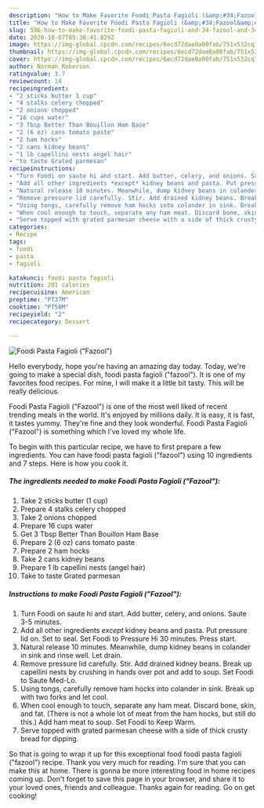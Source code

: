 ```yaml
---
description: "How to Make Favorite Foodi Pasta Fagioli (&amp;#34;Fazool&amp;#34;)"
title: "How to Make Favorite Foodi Pasta Fagioli (&amp;#34;Fazool&amp;#34;)"
slug: 596-how-to-make-favorite-foodi-pasta-fagioli-and-34-fazool-and-34
date: 2020-10-07T05:38:41.829Z
image: https://img-global.cpcdn.com/recipes/6ecd72dae0a00fab/751x532cq70/foodi-pasta-fagioli-fazool-recipe-main-photo.jpg
thumbnail: https://img-global.cpcdn.com/recipes/6ecd72dae0a00fab/751x532cq70/foodi-pasta-fagioli-fazool-recipe-main-photo.jpg
cover: https://img-global.cpcdn.com/recipes/6ecd72dae0a00fab/751x532cq70/foodi-pasta-fagioli-fazool-recipe-main-photo.jpg
author: Norman Roberson
ratingvalue: 3.7
reviewcount: 14
recipeingredient:
- "2 sticks butter 1 cup"
- "4 stalks celery chopped"
- "2 onions chopped"
- "16 cups water"
- "3 Tbsp Better Than Bouillon Ham Base"
- "2 (6 oz) cans tomato paste"
- "2 ham hocks"
- "2 cans kidney beans"
- "1 lb capellini nests angel hair"
- "to taste Grated parmesan"
recipeinstructions:
- "Turn Foodi on saute hi and start. Add butter, celery, and onions. Saute 3-5 minutes."
- "Add all other ingredients *except* kidney beans and pasta. Put pressure lid on. Set to seal. Set Foodi to Pressure Hi 30 minutes. Press start."
- "Natural release 10 minutes. Meanwhile, dump kidney beans in colander in sink and rinse well. Let drain."
- "Remove pressure lid carefully. Stir. Add drained kidney beans. Break up capellini nests by crushing in hands over pot and add to soup. Set Foodi to Saute Med-Lo."
- "Using tongs, carefully remove ham hocks into colander in sink. Break up with two forks and let cool."
- "When cool enough to touch, separate any ham meat. Discard bone, skin, and fat. (There is not a whole lot of meat from the ham hocks, but still do this.) Add ham meat to soup. Set Foodi to Keep Warm."
- "Serve topped with grated parmesan cheese with a side of thick crusty bread for dipping."
categories:
- Recipe
tags:
- foodi
- pasta
- fagioli

katakunci: foodi pasta fagioli 
nutrition: 201 calories
recipecuisine: American
preptime: "PT37M"
cooktime: "PT50M"
recipeyield: "2"
recipecategory: Dessert

---
```



![Foodi Pasta Fagioli (&#34;Fazool&#34;)](https://img-global.cpcdn.com/recipes/6ecd72dae0a00fab/751x532cq70/foodi-pasta-fagioli-fazool-recipe-main-photo.jpg)

Hello everybody, hope you're having an amazing day today. Today, we're going to make a special dish, foodi pasta fagioli (&#34;fazool&#34;). It is one of my favorites food recipes. For mine, I will make it a little bit tasty. This will be really delicious.



Foodi Pasta Fagioli (&#34;Fazool&#34;) is one of the most well liked of recent trending meals in the world. It's enjoyed by millions daily. It is easy, it is fast, it tastes yummy. They're fine and they look wonderful. Foodi Pasta Fagioli (&#34;Fazool&#34;) is something which I've loved my whole life.


To begin with this particular recipe, we have to first prepare a few ingredients. You can have foodi pasta fagioli (&#34;fazool&#34;) using 10 ingredients and 7 steps. Here is how you cook it.

<!--inarticleads1-->

##### The ingredients needed to make Foodi Pasta Fagioli (&#34;Fazool&#34;):

1. Take 2 sticks butter (1 cup)
1. Prepare 4 stalks celery chopped
1. Take 2 onions chopped
1. Prepare 16 cups water
1. Get 3 Tbsp Better Than Bouillon Ham Base
1. Prepare 2 (6 oz) cans tomato paste
1. Prepare 2 ham hocks
1. Take 2 cans kidney beans
1. Prepare 1 lb capellini nests (angel hair)
1. Take to taste Grated parmesan




<!--inarticleads2-->

##### Instructions to make Foodi Pasta Fagioli (&#34;Fazool&#34;):

1. Turn Foodi on saute hi and start. Add butter, celery, and onions. Saute 3-5 minutes.
1. Add all other ingredients *except* kidney beans and pasta. Put pressure lid on. Set to seal. Set Foodi to Pressure Hi 30 minutes. Press start.
1. Natural release 10 minutes. Meanwhile, dump kidney beans in colander in sink and rinse well. Let drain.
1. Remove pressure lid carefully. Stir. Add drained kidney beans. Break up capellini nests by crushing in hands over pot and add to soup. Set Foodi to Saute Med-Lo.
1. Using tongs, carefully remove ham hocks into colander in sink. Break up with two forks and let cool.
1. When cool enough to touch, separate any ham meat. Discard bone, skin, and fat. (There is not a whole lot of meat from the ham hocks, but still do this.) Add ham meat to soup. Set Foodi to Keep Warm.
1. Serve topped with grated parmesan cheese with a side of thick crusty bread for dipping.




So that is going to wrap it up for this exceptional food foodi pasta fagioli (&#34;fazool&#34;) recipe. Thank you very much for reading. I'm sure that you can make this at home. There is gonna be more interesting food in home recipes coming up. Don't forget to save this page in your browser, and share it to your loved ones, friends and colleague. Thanks again for reading. Go on get cooking!
